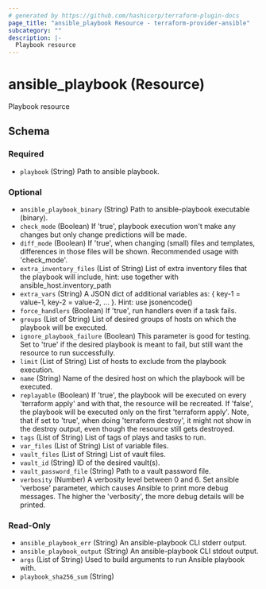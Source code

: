 ```yaml
---
# generated by https://github.com/hashicorp/terraform-plugin-docs
page_title: "ansible_playbook Resource - terraform-provider-ansible"
subcategory: ""
description: |-
  Playbook resource
---
```


# ansible_playbook (Resource)

Playbook resource



<!-- schema generated by tfplugindocs -->
## Schema

### Required

- `playbook` (String) Path to ansible playbook.

### Optional

- `ansible_playbook_binary` (String) Path to ansible-playbook executable (binary).
- `check_mode` (Boolean) If 'true', playbook execution won't make any changes but only change predictions will be made.
- `diff_mode` (Boolean) If 'true', when changing (small) files and templates, differences in those files will be shown. Recommended usage with 'check_mode'.
- `extra_inventory_files` (List of String) List of extra inventory files that the playbook will include, hint: use together with ansible_host.inventory_path
- `extra_vars` (String) A JSON dict of additional variables as: { key-1 = value-1, key-2 = value-2, ... }. Hint: use jsonencode()
- `force_handlers` (Boolean) If 'true', run handlers even if a task fails.
- `groups` (List of String) List of desired groups of hosts on which the playbook will be executed.
- `ignore_playbook_failure` (Boolean) This parameter is good for testing. Set to 'true' if the desired playbook is meant to fail, but still want the resource to run successfully.
- `limit` (List of String) List of hosts to exclude from the playbook execution.
- `name` (String) Name of the desired host on which the playbook will be executed.
- `replayable` (Boolean) If 'true', the playbook will be executed on every 'terraform apply' and with that, the resource will be recreated. If 'false', the playbook will be executed only on the first 'terraform apply'. Note, that if set to 'true', when doing 'terraform destroy', it might not show in the destroy output, even though the resource still gets destroyed.
- `tags` (List of String) List of tags of plays and tasks to run.
- `var_files` (List of String) List of variable files.
- `vault_files` (List of String) List of vault files.
- `vault_id` (String) ID of the desired vault(s).
- `vault_password_file` (String) Path to a vault password file.
- `verbosity` (Number) A verbosity level between 0 and 6. Set ansible 'verbose' parameter, which causes Ansible to print more debug messages. The higher the 'verbosity', the more debug details will be printed.

### Read-Only

- `ansible_playbook_err` (String) An ansible-playbook CLI stderr output.
- `ansible_playbook_output` (String) An ansible-playbook CLI stdout output.
- `args` (List of String) Used to build arguments to run Ansible playbook with.
- `playbook_sha256_sum` (String)
